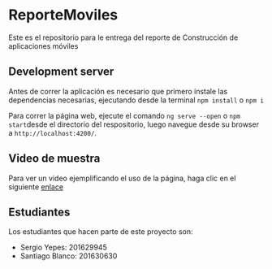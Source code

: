 # ReporteMoviles

Este es el repositorio para le entrega del reporte de Construcción de aplicaciones móviles

## Development server
Antes de correr la aplicación es necesario que primero instale las dependencias necesarias, ejecutando desde la terminal `npm install` o `npm i`


Para correr la página web, ejecute el comando `ng serve --open` o `npm start`desde el directorio del respositorio, luego navegue desde su browser a `http://localhost:4200/`.


## Video de muestra

Para ver un video ejemplificando el uso de la página, haga clic en el siguiente [enlace](https://www.youtube.com/watch?v=EjBlE0gWXAM&feature=youtu.be)

## Estudiantes

Los estudiantes que hacen parte de este proyecto son:
* Sergio Yepes: 201629945
* Santiago Blanco: 201630630
